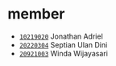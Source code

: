 # member
+ [`10219020`](10219020.md) Jonathan Adriel
+ [`20220304`](20220304.md) Septian Ulan Dini
+ [`20921003`](20921003.md) Winda Wijayasari
